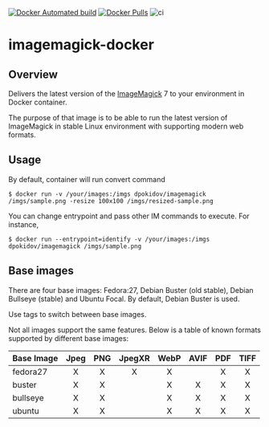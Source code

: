 [![Docker Automated build](https://img.shields.io/docker/automated/dpokidov/imagemagick.svg)](https://hub.docker.com/r/dpokidov/imagemagick/)
[![Docker Pulls](https://img.shields.io/docker/pulls/dpokidov/imagemagick)](https://hub.docker.com/r/dpokidov/imagemagick/)
![ci](https://github.com/dooman87/imagemagick-docker/workflows/ci/badge.svg)

# imagemagick-docker

## Overview

Delivers the latest version of the [ImageMagick](https://github.com/ImageMagick/ImageMagick) 7 to your environment in Docker container.

The purpose of that image is to be able to run the latest version of ImageMagick in stable
Linux environment with supporting modern web formats. 

## Usage

By default, container will run convert command

```
$ docker run -v /your/images:/imgs dpokidov/imagemagick /imgs/sample.png -resize 100x100 /imgs/resized-sample.png
```

You can change entrypoint and pass other IM commands to execute. For instance,

```
$ docker run --entrypoint=identify -v /your/images:/imgs dpokidov/imagemagick /imgs/sample.png
```

## Base images 

There are four base images: Fedora:27, Debian Buster (old stable), Debian Bullseye (stable) and Ubuntu Focal. By default, Debian Buster is used. 

Use tags to switch between base images. 

Not all images support the same features. Below is a table of known
formats supported by different base images:

| Base Image | Jpeg  | PNG   | JpegXR   | WebP   | AVIF   | PDF   | TIFF |
| ---------- | :---: | :---: | :------: | :----: | :----: | :---: | :--: |
| fedora27   | X     | X     | X        | X      |        | X     | X    |
| buster     | X     | X     |          | X      | X      | X     | X    |
| bullseye   | X     | X     |          | X      | X      | X     | X    |
| ubuntu     | X     | X     |          | X      | X      | X     | X    |

